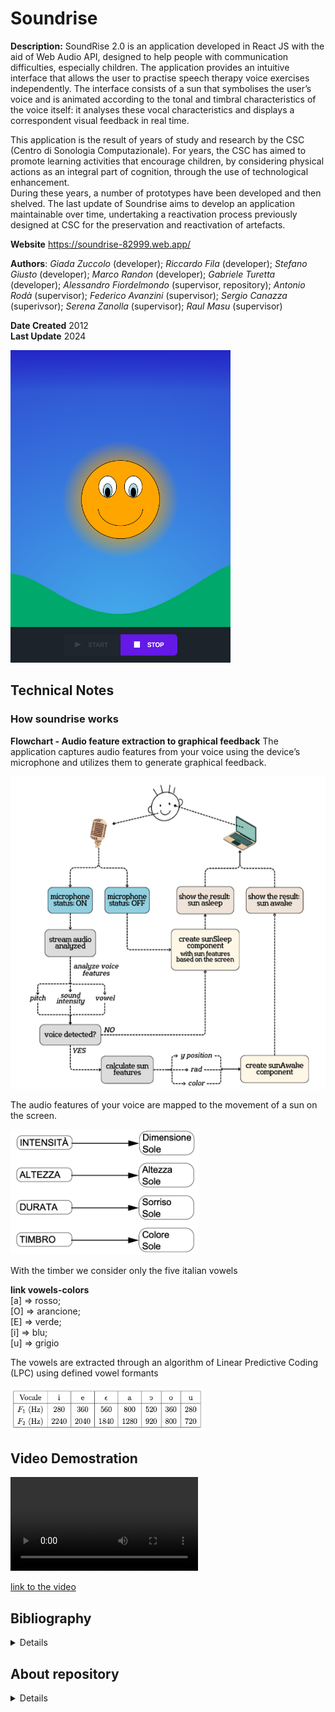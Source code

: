 # Soundrise

**Description:** SoundRise 2.0 is an application developed in React JS with the aid of Web Audio API, designed to help people with communication difficulties, especially children. The application provides an intuitive interface that allows the user to practise speech therapy voice exercises independently. The interface consists of a sun that symbolises the user’s voice and is animated according to the tonal and timbral characteristics of the voice itself: it analyses these vocal characteristics and displays a correspondent visual feedback in real time.

This application is the result of years of study and research by the CSC (Centro di Sonologia Computazionale). For years, the CSC has aimed to promote learning activities that encourage children, by considering physical actions as an integral part of cognition, through the use of technological enhancement.  
During these years, a number of prototypes have been developed and then shelved. The last update of Soundrise aims to develop an application maintainable over time, undertaking a reactivation process previously designed at CSC for the preservation and reactivation of artefacts.  
  
**Website** https://soundrise-82999.web.app/ 

**Authors**: _Giada Zuccolo_ (developer); _Riccardo Fila_ (developer); _Stefano Giusto_ (developer); _Marco Randon_ (developer); _Gabriele Turetta_ (developer); _Alessandro Fiordelmondo_ (supervisor, repository); _Antonio Rodà_ (supervisor); _Federico Avanzini_ (supervisor); _Sergio Canazza_ (superivsor); _Serena Zanolla_ (supervisor); _Raul Masu_ (supervisor)

**Date Created** 2012  
**Last Update** 2024  

<img src="archive/images/2023-soundrise2.0.png" alt="SOUNDRISE 2.0" height="500">

## Technical Notes

<!-- <summary>Technical Notes</summary> -->

### How soundrise works

**Flowchart - Audio feature extraction to graphical feedback** 
The application captures audio features from your voice using the device’s microphone and utilizes them to generate graphical feedback.

<img src="archive/data/2023-flowchart-audiofeature2graphic.png" alt="Audio feature extraction to graphical feedback" height="500">

The audio features of your voice are mapped to the movement of a sun on the screen.

<img src="archive/data/2012-mapping-audiofeature2graphic.png" alt="Mapping - Audio feature extraction to graphical feedback" height="200">

With the timber we consider only the five italian vowels

__link vowels-colors__  
[a] ⇒ rosso;  
[O] ⇒ arancione;   
[E] ⇒ verde;  
[i] ⇒ blu;  
[u] ⇒ grigio  

The vowels are extracted through an algorithm of Linear Predictive Coding (LPC) using defined vowel formants

<img src="archive/data/2023-instruction-formants-vowel.png" alt="Vowel format" height="70">

## Video Demostration
<video controls src="archive/video/2023-soundrise2.0-demo.mp4" title="Title"></video>

[link to the video](archive/video/2023-soundrise2.0-demo.mp4)

## Bibliography

<details>

####
| title | __SoundRise: studio e progettazione di un'applicazione multimodale interattiva per la didattica basata sull'analisi di feature vocali__|
| --- | --- |
| author | __Stefano Giusto__ |
| date | 2012-07-17 |
| type | __thesis__ |  
| link | [https://hdl.handle.net/20.500.12608/15800](https://hdl.handle.net/20.500.12608/15800)|
| bibtex | @article{giusto2012soundrise,title={SoundRise: studio e progettazione di un'applicazione multimodale interattiva per la didattica basata sull'analisi di feature vocali},author={Giusto, Stefano},year={2012}}|
####
| title | __SoundRise: sviluppo e validazione di un'applicazione multimodale interattiva per la didattica basata sull'analisi di feature vocali__|
| --- | --- |
| author | __Marco Randon__ |
| date | 2012-07-17 |
| type | __thesis__ |  
| link | [https://hdl.handle.net/20.500.12608/15833](https://hdl.handle.net/20.500.12608/15833)|
| bibtex | @article{randon2012soundrise,title={SoundRise: sviluppo e validazione di un'applicazione multimodale interattiva per la didattica basata sull'analisi di feature vocali},author={Randon, Marco},year={2012}} |
####
| title | __Soundrise 2.0: Sviluppo di un'interfaccia grafica interattiva in Three.js per supportare persone con disabilità uditive__|
| --- | --- |
| author | __Gabriele Turetta__ |
| date | 2023 |
| type | __thesis__ |  
| link | [https://hdl.handle.net/20.500.12608/44069](https://hdl.handle.net/20.500.12608/44069)|
| bibtex | @article{turettasoundrise,title={Soundrise 2.0: Sviluppo di un'interfaccia grafica interattiva in Three. js per supportare persone con disabilit{\`a} uditive},author={TURETTA, GABRIELE}} |
####
| title | __Soundrise 2.0: Sviluppo di un modello di riconoscimento timbrico per un sistema di assistenza web dedicato a persone con disabilità uditive__ |
| --- | --- |
| author | __Riccardo Fila__ |
| date | 2023 |
| type | __thesis__ |  
| link | [https://hdl.handle.net/20.500.12608/53325](https://hdl.handle.net/20.500.12608/53325)|
| bibtex | @article{filasoundrise,title={SOUNDRISE 2.0: Sviluppo di un modello di riconoscimento timbrico per un sistema di assistenza web dedicato a persone con disabilit{\`a} uditive},author={FILA, RICCARDO}}|
####
| title | __A New Sunrise for Speech Therapy: Development of SoundRise 2.0 Application__ |
| --- | --- |
| author | __Giada Zuccolo__ |
| date | 2023 |
| type | __thesis__ |  
| link | [https://hdl.handle.net/20.500.12608/60413](https://hdl.handle.net/20.500.12608/60413)|
| bibtex | |
####
| title | __Longevity in NIME research: a case study using time-based media art preservation models__ |
| --- | --- |
| author | __Alessandro Fiordelmondo, Giada Zuccolo, Sergio Canazza, and Raul Masu__ |
| date | 2024 |
| type | __conference paper__ |  
| link | [https://zenodo.org/records/13904858](https://zenodo.org/records/13904858)|
| bibtex | |

</details>

## About repository

<details>

This repository serves as a tool for preserving the application and research project.  
The repository follows the guideline of the _Multilevel Dynamic Preservation_ (MDP) model ([https://www.frontiersin.org/articles/10.3389/frsip.2023.1183294/full](https://www.frontiersin.org/articles/10.3389/frsip.2023.1183294/full))  

</details>